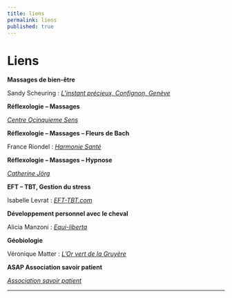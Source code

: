 ```yaml
---
title: liens
permalink: liens
published: true
---
```


# Liens

**Massages de bien-être**

Sandy Scheuring : [*L’instant précieux, Confignon, Genève*](http://massage-confignon.ch)

**Réflexologie – Massages**

[*Centre Ocinquieme Sens*](http://www.ocinquieme.ch)


**Réflexologie – Massages – Fleurs de Bach**

France Riondel :
[*Harmonie Santé*](http://www.harmoniesante.ch)


**Réflexologie – Massages – Hypnose**

[*Catherine Jörg*](http://catherinejorg.ch)


**EFT – TBT, Gestion du stress**

Isabelle Levrat : [*EFT-TBT.com*](http://eft-tbt.com)


**Développement personnel avec le cheval**

Alicia Manzoni : [*Equi-liberta*](http://www.equi-liberta.ch)


**Géobiologie**

Véronique Matter : [*L’Or vert de la Gruyère*](http://www.orvert.ch)


**ASAP Association savoir patient**

[*Association savoir patient*](http://www.savoirpatient.ch)

---

